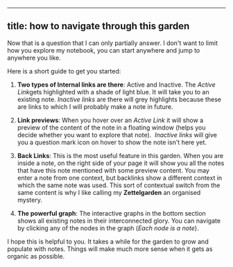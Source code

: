 
---
title: how to navigate through this garden
---

Now that is a question that I can only partially answer. I don't want to limit how you explore my notebook, you can start anywhere and jump to anywhere you like. 

  

Here is a short guide to get you started:

1. **Two types of Internal links are there**: Active and Inactive. The *Active Link*gets highlighted with a shade of light blue. It will take you to an existing note. *Inactive links* are there will grey highlights because these are links to which I will probably make a note in future.

2. **Link previews**: When you hover over an *Active Link* it will show a preview of the content of the note in a floating window (helps you decide whether you want to explore that note).  *Inactive links* will give you a question mark icon on hover to show the note isn't here yet.

3. **Back Links**: This is the most useful feature in this garden. When you are inside a note, on the right side of your page it will show you all the notes that have this note mentioned with some preview content. You may enter a note from one context, but backlinks show a different context in which the same note was used. This sort of contextual switch from the same content is why I like calling my **Zettelgarden** an organised mystery.

4. **The powerful graph**: The interactive graphs in the bottom section shows all existing notes in their interconnected glory. You can navigate by clicking any of the nodes in the graph (*Each node is a note*).

I hope this is helpful to you. It takes a while for the garden to grow and populate with notes. Things will make much more sense when it gets as organic as possible.

  
  
